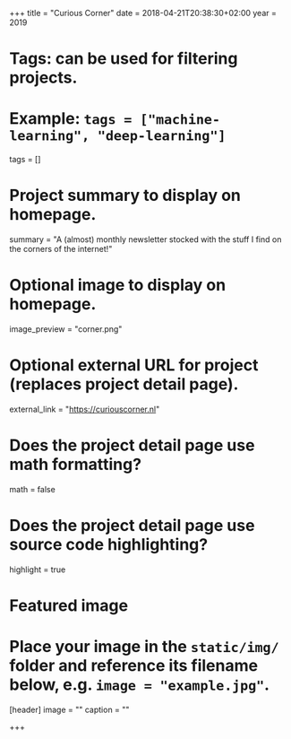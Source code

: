 +++
title = "Curious Corner"
date = 2018-04-21T20:38:30+02:00
year = 2019

# Tags: can be used for filtering projects.
# Example: `tags = ["machine-learning", "deep-learning"]`
tags = []

# Project summary to display on homepage.
summary = "A (almost) monthly newsletter stocked with the stuff I find on the corners of the internet!"

# Optional image to display on homepage.
image_preview = "corner.png"

# Optional external URL for project (replaces project detail page).
external_link = "https://curiouscorner.nl"

# Does the project detail page use math formatting?
math = false

# Does the project detail page use source code highlighting?
highlight = true

# Featured image
# Place your image in the `static/img/` folder and reference its filename below, e.g. `image = "example.jpg"`.
[header]
image = ""
caption = ""

+++
